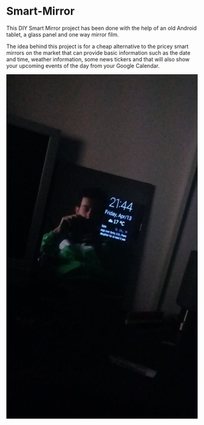 # Smart-Mirror
<p>This DIY Smart Mirror project has been done with the help of an old Android tablet, a glass panel and one way mirror film.</p>
<p>The idea behind this project is for a cheap alternative to the pricey smart mirrors on the market that can provide basic information such as the date and time, weather information, some news tickers and that will also show your upcoming events of the day from your Google Calendar.</p>

![](/91656619_537121837210284_2256233113287917568_n.jpg)
